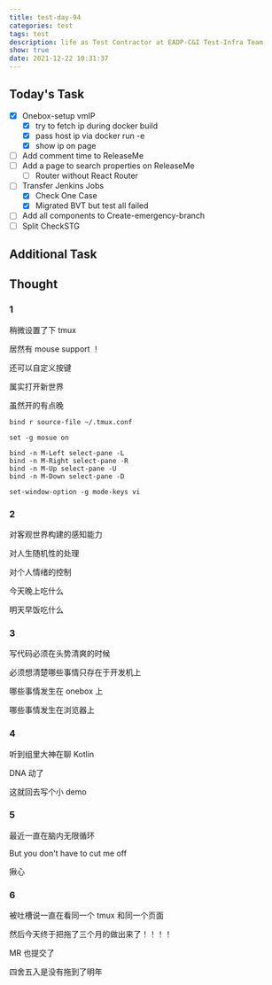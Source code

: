 ```yaml
---
title: test-day-94
categories: test
tags: test
description: life as Test Contractor at EADP-C&I Test-Infra Team
show: true
date: 2021-12-22 10:31:37
---
```

## Today's Task
- [x] Onebox-setup vmIP
    - [x] try to fetch ip during docker build
    - [x] pass host ip via docker run -e 
    - [x] show ip on page
- [ ] Add comment time to ReleaseMe
- [ ] Add a page to search properties on ReleaseMe
    - [ ] Router without React Router
- [ ] Transfer Jenkins Jobs
    - [x] Check One Case
    - [x] Migrated BVT but test all failed 
- [ ] Add all components to Create-emergency-branch
- [ ] Split CheckSTG

## Additional Task 

## Thought

### 1

稍微设置了下 tmux

居然有 mouse support ！

还可以自定义按键

属实打开新世界

虽然开的有点晚


```
bind r source-file ~/.tmux.conf

set -g mosue on

bind -n M-Left select-pane -L
bind -n M-Right select-pane -R
bind -n M-Up select-pane -U
bind -n M-Down select-pane -D

set-window-option -g mode-keys vi
```

### 2 

对客观世界构建的感知能力

对人生随机性的处理

对个人情绪的控制

今天晚上吃什么

明天早饭吃什么

### 3

写代码必须在头势清爽的时候

必须想清楚哪些事情只存在于开发机上

哪些事情发生在 onebox 上

哪些事情发生在浏览器上

### 4

听到组里大神在聊 Kotlin

DNA 动了

这就回去写个小 demo 

### 5

最近一直在脑内无限循环

But you don't have to cut me off

揪心

### 6

被吐槽说一直在看同一个 tmux 和同一个页面

然后今天终于把拖了三个月的做出来了！！！！

MR 也提交了

四舍五入是没有拖到了明年